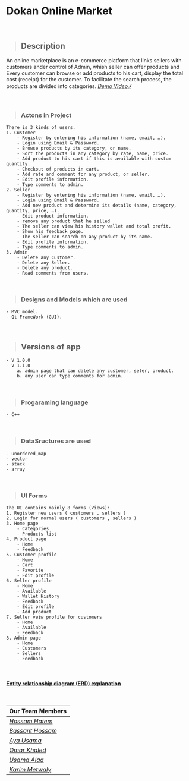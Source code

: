 # Dokan Online Market

<br>

> ## Description
An online marketplace is an e-commerce platform that links sellers with customers ander control of Admin, whish seller can offer products and Every customer can browse or add products to his cart, display the total cost (receipt) for the customer.
To facilitate the search process, the products are divided into categories.
*<a href="https://youtu.be/59D82BSQSIY" target="_blank"> Demo Video⚡</a>*


<br>

> ### Actons in Project
    There is 3 kinds of users. 
    1. Customer
        - Register by entering his information (name, email, …).
        - Login using Email & Password.
        - Browse products by its category, or name.
        - Sort the products in any category by rate, name, price.
        - Add product to his cart if this is available with custom quantity.
        - Checkout of products in cart.
        - Add rate and comment for any product, or seller. 
        - Edit profile information.
        - Type comments to admin.
    2. Seller
        - Register by entering his information (name, email, …).
        - Login using Email & Password.
        - Add new product and determine its details (name, category, quantity, price, …).
        - Edit product information.
        - remove any product that he selled 
        - The seller can view his history wallet and total profit.
        - Show his feedback page.
        - The seller can search on any product by its name.
        - Edit profile information.
        - Type comments to admin.
    3. Admin
        - Delete any Customer.
        - Delete any Seller.
        - Delete any product.
        - Read comments from users.

<br>

> ### Designs and Models which are used
    - MVC model.
    - Qt FrameWork (GUI).

<br>

> ## Versions of app
    - V 1.0.0
    - V 1.1.0
        a. admin page that can dalete any customer, seler, product.
        b. any user can type comments for admin.

<br>

> ### Progaraming language
    - C++

<br>

> ### DataSructures are used
    - unordered_map
    - vector
    - stack
    - array


<br>

> ### UI Forms
    The UI contains mainly 8 forms (Views):
    1. Register new users ( customers , sellers )
    2. Login for normal users ( customers , sellers )
    3. Home page
        - Categories
        - Products list
    4. Product page
        - Home
        - Feedback
    5. Customer profile
        - Home
        - Cart
        - Favorite
        - Edit profile
    6. Seller profile
        - Home
        - Available
        - Wallet History
        - Feedback
        - Edit profile
        - Add product
    7. Seller veiw profile for customers
        - Home
        - Available
        - Feedback
    8. Admin page
        - Home
        - Customers
        - Sellers
        - Feedback

<br>

<!-- ![Dokan ERD](https://user-images.githubusercontent.com/88390970/177413189-304e518a-4977-4303-843c-b50f6026e6f6.jpg) -->
#### <a href="https://user-images.githubusercontent.com/88390970/177413189-304e518a-4977-4303-843c-b50f6026e6f6.jpg">Entity relationship diagram (ERD) explanation</a>



<br>

|                                  Our Team Members                                  | 
| ---------------------------------------------------------------------------------- | 
|    *<a href="https://github.com/Dragon-H22/" target="_blank">Hossam Hatem</a>*     | 
| *<a href="https://github.com/BassantHossam20" target="_blank">Bassant Hossam</a>*  | 
|      *<a href="https://github.com/aya-mourad" target="_blank">Aya Usama</a>*       |
|       *<a href="https://github.com/0mar01" target="_blank">Omar Khaled</a>*        | 
|      *<a href="https://github.com/OsaamaAlaa" target="_blank">Usama Alaa</a>*      | 
|  *<a href="https://github.com/KarimMetwaly19" target="_blank">Karim Metwaly</a>*   | 
